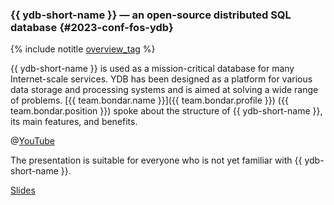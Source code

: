 ### {{ ydb-short-name }} — an open-source distributed SQL database {#2023-conf-fos-ydb}

{% include notitle [overview_tag](../../tags.md#overview) %}

{{ ydb-short-name }} is used as a mission-critical database for many Internet-scale services. YDB has been designed as a platform for various data storage and processing systems and is aimed at solving a wide range of problems. [{{ team.bondar.name }}]({{ team.bondar.profile }}) ({{ team.bondar.position }}) spoke about the structure of {{ ydb-short-name }}, its main features, and benefits.

@[YouTube](https://www.youtube.com/watch?v=A0O7yr9_1Tg)

The presentation is suitable for everyone who is not yet familiar with {{ ydb-short-name }}.

[Slides](https://presentations.ydb.tech/2023/en/fossasia_summit/presentation.pdf)
